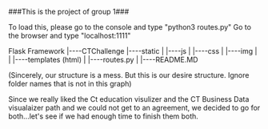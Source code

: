 ###This is the project of group 1###

To load this, please go to the console and type "python3 routes.py"
Go to the browser and type "localhost:1111"


Flask Framework
|----CTChallenge
		|----static
		|		|----js
		|		|----css
		|		|----img
		|
		|
		|----templates (html)
		|
		|----routes.py
		|
		|----README.MD

(Sincerely, our structure is a mess. But this is our desire structure. Ignore folder names that is not in this graph)

Since we really liked the Ct education visulizer and the CT Business Data visualaizer path and we could not get to an agreement, we decided to go for both...let's see if we had enough time to finish them both.
